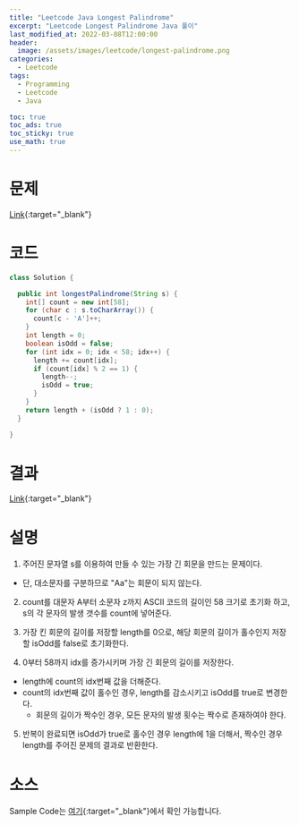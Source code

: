 ```yaml
---
title: "Leetcode Java Longest Palindrome"
excerpt: "Leetcode Longest Palindrome Java 풀이"
last_modified_at: 2022-03-08T12:00:00
header:
  image: /assets/images/leetcode/longest-palindrome.png
categories:
  - Leetcode
tags:
  - Programming
  - Leetcode
  - Java

toc: true
toc_ads: true
toc_sticky: true
use_math: true
---
```

# 문제
[Link](https://leetcode.com/problems/longest-palindrome/){:target="_blank"}

# 코드
```java
class Solution {

  public int longestPalindrome(String s) {
    int[] count = new int[58];
    for (char c : s.toCharArray()) {
      count[c - 'A']++;
    }
    int length = 0;
    boolean isOdd = false;
    for (int idx = 0; idx < 58; idx++) {
      length += count[idx];
      if (count[idx] % 2 == 1) {
        length--;
        isOdd = true;
      }
    }
    return length + (isOdd ? 1 : 0);
  }

}
```

# 결과
[Link](https://leetcode.com/submissions/detail/655534901/){:target="_blank"}

# 설명
1. 주어진 문자열 s를 이용하여 만들 수 있는 가장 긴 회문을 만드는 문제이다.
- 단, 대소문자를 구분하므로 "Aa"는 회문이 되지 않는다.

2. count를 대문자 A부터 소문자 z까지 ASCII 코드의 길이인 58 크기로 초기화 하고, s의 각 문자의 발생 갯수를 count에 넣어준다.

3. 가장 킨 회문의 길이를 저장할 length를 0으로, 해당 회문의 길이가 홀수인지 저장할 isOdd를 false로 초기화한다.

4. 0부터 58까지 idx를 증가시키며 가장 긴 회문의 길이를 저장한다.
- length에 count의 idx번째 값을 더해준다.
- count의 idx번째 값이 홀수인 경우, length를 감소시키고 isOdd를 true로 변경한다.
  - 회문의 길이가 짝수인 경우, 모든 문자의 발생 횟수는 짝수로 존재하여야 한다.

5. 반복이 완료되면 isOdd가 true로 홀수인 경우 length에 1을 더해서, 짝수인 경우 length를 주어진 문제의 결과로 반환한다.

# 소스
Sample Code는 [여기](https://github.com/GracefulSoul/leetcode/blob/master/src/main/java/gracefulsoul/problems/LongestPalindrome.java){:target="_blank"}에서 확인 가능합니다.